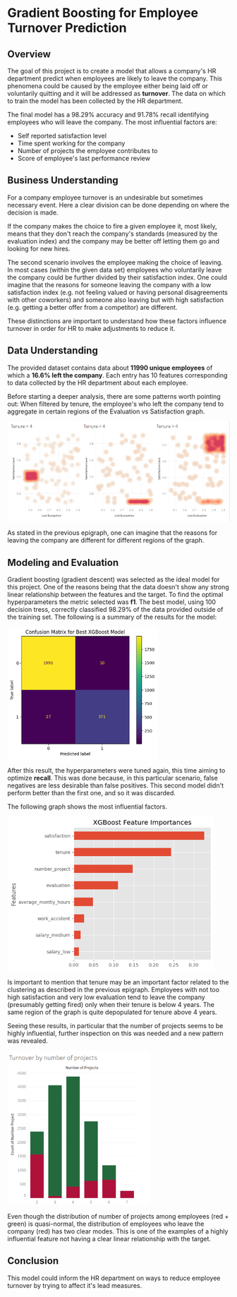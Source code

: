 # Gradient Boosting for Employee Turnover Prediction

## Overview

The goal of this project is to create a model that allows a company's HR department predict when employees are likely to leave the company. This phenomena could be caused by the employee either being laid off or voluntarily quitting and it will be addressed as **turnover**. The data on which to train the model has been collected by the HR department. 

The final model has a 98.29% accuracy and 91.78% recall identifying employees who will leave the company. The most influential factors are:

 - Self reported satisfaction level
 - Time spent working for the company
 - Number of projects the employee contributes to
 - Score of employee's last performance review
 

## Business Understanding

For a company employee turnover is an undesirable but sometimes necessary event. Here a clear division can be done depending on where the decision is made. 

If the company makes the choice to fire a given employee it, most likely, means that they don't reach the company's standards (measured by the evaluation index) and the company may be better off letting them go and looking for new hires. 

The second scenario involves the employee making the choice of leaving. In most cases (within the given data set) employees who voluntarily leave the company could be further divided by their satisfaction index. 
One could imagine that the reasons for someone leaving the company with a low satisfaction index (e.g. not feeling valued or having personal disagreements with other coworkers) and someone also leaving but with high satisfaction (e.g. getting a better offer from a competitor) are different.

These distinctions are important to understand how these factors influence turnover in order for HR to make adjustments to reduce it. 


## Data Understanding

The provided dataset contains data about **11990 unique employees**  of which a **16.6% left the company**. Each entry has 10 features corresponding to data collected by the HR department about each employee.  

Before starting a deeper analysis, there are some patterns worth pointing out: When filtered by tenure, the employee's who left the company tend to aggregate in certain regions of the Evaluation vs Satisfaction graph. 

![Heatmaps of employees who left the company](./images/image.png)

As stated in the previous epigraph, one can imagine that the reasons for leaving the company are different for different regions of the graph.
 
## Modeling and Evaluation

Gradient boosting (gradient descent) was selected as the ideal model for this project. One of the reasons being that the data doesn't show any strong linear relationship between the features and the target. To find the optimal hyperparameters the metric selected was **f1**. The best model, using 100 decision tress, correctly classified 98.29% of the data provided outside of the training set. The following is a summary of the results for the model:

<img alt="Confusion Matrix" src="./images/image-1.png" with="300" height="300">

After this result, the hyperparameters were tuned again, this time aiming to optimize  **recall**. This was done because, in this particular scenario, false negatives are less desirable than false positives. This second model didn't perform better than the first one, and so it was discarded.

The following graph shows the most influential factors.

<img alt="Influence of features" src="./images/image-2.png" with="450" height="350">

Is important to mention that tenure may be an important factor related to the clustering as described in the previous epigraph. Employees with not too high satisfaction and very low evaluation tend to leave the company (presumably getting fired) only when their tenure is below 4 years. The same region of the graph is quite depopulated for tenure above 4 years.  

Seeing these results, in particular that the number of projects seems to be highly influential, further inspection on this was needed and a new pattern was revealed.

<img alt="Turnover by number of projects" src="./images/image-3.png" with="500" height="350">

Even though the distribution of number of projects among employees (red + green) is quasi-normal, the distribution of employees who leave the company (red) has two clear modes. This is one of the examples of a highly influential feature not having a clear linear relationship with the target.

## Conclusion

This model could inform the HR department on ways to reduce employee turnover by trying to affect it's lead measures. 